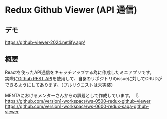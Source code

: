 # Redux Github Viewer (API 通信)

## デモ
https://github-viewer-2024.netlify.app/

## 概要
Reactを使ったAPI通信をキャッチアップする為に作成したミニアプリです。  
実際に[Github REST API](https://docs.github.com/ja/rest/overview/resources-in-the-rest-api/)を使用して、自身のリポジトリのissueに対してCRUDができるようにしてあります。（プルリクエストは未実装）

MENTAにおけるメンターさんからの課題として作成しています。　⇩<br/>
https://github.com/version1-workspace/ws-0500-redux-github-viewer<br/>
https://github.com/version1-workspace/ws-0600-redux-saga-github-viewer
